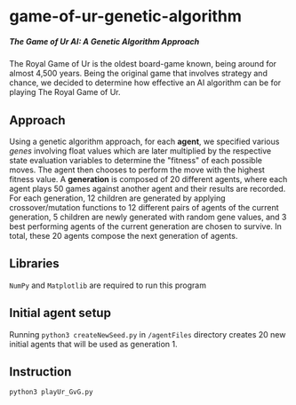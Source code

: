 # game-of-ur-genetic-algorithm

##### The Game of Ur AI: A Genetic Algorithm Approach

The Royal Game of Ur is the oldest board-game known, being around for almost 4,500 years. Being the original game that involves strategy and chance, we decided to determine how effective an AI algorithm can be for playing The Royal Game of Ur. 



## Approach

Using a genetic algorithm approach, for each **agent**, we specified various *genes* involving float values which are later multiplied by the respective state evaluation variables to determine the "fitness" of each possible moves. The agent then chooses to perform the move with the highest fitness value. A **generation** is composed of 20 different agents, where each agent plays 50 games against another agent and their results are recorded. For each generation, 12 children are generated by applying crossover/mutation functions to 12 different pairs of agents of the current generation,  5 children are newly generated with random gene values, and 3 best performing agents of the current generation are chosen to survive. In total, these 20 agents compose the next generation of agents.



## Libraries

`NumPy` and `Matplotlib` are required to run this program



## Initial agent setup

Running `python3 createNewSeed.py` in `/agentFiles` directory creates 20 new initial agents that will be used as generation 1.



## Instruction

`python3 playUr_GvG.py` 
